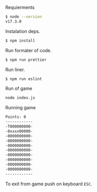 Requierments
```bash
$ node --version
v17.3.0
```

Instalation deps.
```bash
$ npm install
```

Run formater of code.
```bash
$ npm run prettier
```

Run liner.
```bash
$ npm run eslint
```

Run of game
```bash
node index.js
```

Running game
```bash
Points: 0
------------
-T000000000-
-0xxxx00000-
-0000000000-
-0000000000-
-0000000000-
-0000000000-
-0000000000-
-0000000000-
-0000000000-
-0000000000-
------------
```

To exit from game push on keyboard `ESC`.
